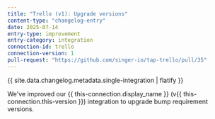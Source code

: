 ```yaml
---
title: "Trello (v1): Upgrade versions"
content-type: "changelog-entry"
date: 2025-07-14
entry-type: improvement
entry-category: integration
connection-id: trello
connection-version: 1
pull-request: "https://github.com/singer-io/tap-trello/pull/35"
---
```

{{ site.data.changelog.metadata.single-integration | flatify }}

We've improved our {{ this-connection.display_name }} (v{{ this-connection.this-version }}) integration to upgrade bump requirement versions.